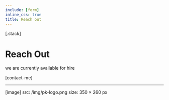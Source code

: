 ```yaml
---
include: [form]
inline_css: true
title: Reach out
---
```


[.stack]
  # Reach Out
  we are currently available for hire

  [contact-me]

  ---
  [image]
    src: /img/pk-logo.png
    size: 350 × 260 px
